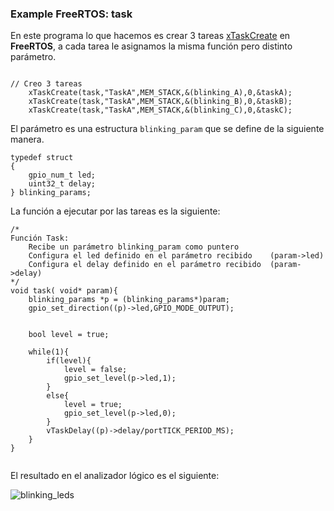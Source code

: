 ### Example FreeRTOS: task


En este programa lo que hacemos es crear 3 tareas [xTaskCreate](https://www.freertos.org/a00125.html) en **FreeRTOS**, a cada tarea le asignamos la misma función pero distinto parámetro.


```

// Creo 3 tareas
    xTaskCreate(task,"TaskA",MEM_STACK,&(blinking_A),0,&taskA);
    xTaskCreate(task,"TaskA",MEM_STACK,&(blinking_B),0,&taskB);
    xTaskCreate(task,"TaskA",MEM_STACK,&(blinking_C),0,&taskC);

```
 El parámetro es una estructura `blinking_param` que se define de la siguiente manera.

```
typedef struct 
{
    gpio_num_t led;
    uint32_t delay;
} blinking_params;

```

La función a ejecutar por las tareas es la siguiente:


```
/*
Función Task:
    Recibe un parámetro blinking_param como puntero
    Configura el led definido en el parámetro recibido    (param->led)
    Configura el delay definido en el parámetro recibido  (param->delay)
*/
void task( void* param){
    blinking_params *p = (blinking_params*)param;
    gpio_set_direction((p)->led,GPIO_MODE_OUTPUT);


    bool level = true;

    while(1){
        if(level){
            level = false;
            gpio_set_level(p->led,1);
        }
        else{
            level = true;
            gpio_set_level(p->led,0);
        }
        vTaskDelay((p)->delay/portTICK_PERIOD_MS);
    }
}


```


El resultado en el analizador lógico es el siguiente:

![blinking_leds](./imgs/LEDS_BLINKING.png)